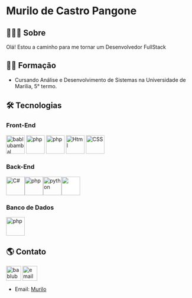 # Murilo de Castro Pangone
## 👨🏼‍🔧 Sobre 
Olá! Estou a caminho para me tornar um Desenvolvedor FullStack
## 👨‍🎓 Formação
- Cursando Análise e Desenvolvimento de Sistemas na Universidade de Marilia, 5° termo. 
## 🛠️ Tecnologias

### Front-End
<p align='left'>
<img src="https://raw.githubusercontent.com/bablubambal/All_logo_and_pictures/1ac69ce5fbc389725f16f989fa53c62d6e1b4883/programming%20languages/javascript.svg" alt="bablubambal" height="50" width="50"/>
<img src="https://raw.githubusercontent.com/bablubambal/All_logo_and_pictures/1ac69ce5fbc389725f16f989fa53c62d6e1b4883/frameworks/boostrap.svg" alt="php" height="50" width="50" />
<img src="https://raw.githubusercontent.com/bablubambal/All_logo_and_pictures/1ac69ce5fbc389725f16f989fa53c62d6e1b4883/frameworks/vuejs.svg" alt="php" height="50" width="50" />
<img src="https://raw.githubusercontent.com/bablubambal/All_logo_and_pictures/1ac69ce5fbc389725f16f989fa53c62d6e1b4883/social%20icons/html5.svg" alt="Html" height="50" width="50" />
<img src="https://raw.githubusercontent.com/bablubambal/All_logo_and_pictures/1ac69ce5fbc389725f16f989fa53c62d6e1b4883/social%20icons/css3.svg" alt="CSS" height="50" width="50" />
</p>

### Back-End
<p align='left'>
<img src="https://raw.githubusercontent.com/bablubambal/All_logo_and_pictures/1ac69ce5fbc389725f16f989fa53c62d6e1b4883/programming%20languages/c%23.svg" alt="C#" height="50" width="50" /><img src="https://raw.githubusercontent.com/bablubambal/All_logo_and_pictures/1ac69ce5fbc389725f16f989fa53c62d6e1b4883/social%20icons/php.svg" alt="php" height="50" width="50" /><img src="https://raw.githubusercontent.com/bablubambal/All_logo_and_pictures/1ac69ce5fbc389725f16f989fa53c62d6e1b4883/programming%20languages/python.svg" alt="python" height="50" width="50" /><img src="https://raw.githubusercontent.com/bablubambal/All_logo_and_pictures/1ac69ce5fbc389725f16f989fa53c62d6e1b4883/frameworks/flask.svg" alt="flask" height="50" width="50" style="background-color: white; color: white;" />
</p>

### Banco de Dados
<img src="https://raw.githubusercontent.com/bablubambal/All_logo_and_pictures/1ac69ce5fbc389725f16f989fa53c62d6e1b4883/databases/mysql.svg" alt="php" height="50" width="50" />

## 🌎 Contato
<a href="https://linkedin.com/in/murilo-pangone-642401265" target="blank"><img align="center" src="https://raw.githubusercontent.com/bablubambal/All_logo_and_pictures/1ac69ce5fbc389725f16f989fa53c62d6e1b4883/social%20icons/linkedin.svg" alt="bablubambal" height="40" width="40" /></a>
<a href="/contatomurilopangone@outlook.com" target="blank"><img align="center" src="https://e7.pngegg.com/pngimages/519/73/png-clipart-email-computer-icons-symbol-logo-prototype-miscellaneous-text.png" alt="email" height="40" width="40" /></a>
- Email: [Murilo](/contatomurilopangone@outlook.com)
